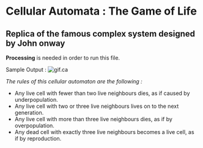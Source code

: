 # Cellular Automata : The Game of Life

## Replica of the famous complex system designed by John onway

**Processing** is needed in order to run this file.

Sample Output :
![gif.ca](https://gfycat.com/EvenBitesizedGlassfrog)

*The rules of this cellular automaton are the following :*

* Any live cell with fewer than two live neighbours dies, as if caused by underpopulation.
* Any live cell with two or three live neighbours lives on to the next generation.
* Any live cell with more than three live neighbours dies, as if by overpopulation.
* Any dead cell with exactly three live neighbours becomes a live cell, as if by reproduction.
